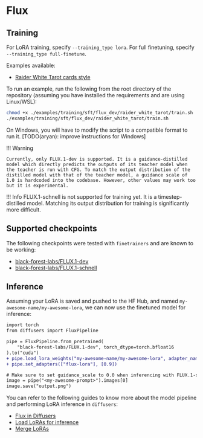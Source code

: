 # Flux

## Training

For LoRA training, specify `--training_type lora`. For full finetuning, specify `--training_type full-finetune`.

Examples available:
- [Raider White Tarot cards style](../../examples/training/sft/flux_dev/raider_white_tarot/)

To run an example, run the following from the root directory of the repository (assuming you have installed the requirements and are using Linux/WSL):

```bash
chmod +x ./examples/training/sft/flux_dev/raider_white_tarot/train.sh
./examples/training/sft/flux_dev/raider_white_tarot/train.sh
```

On Windows, you will have to modify the script to a compatible format to run it. [TODO(aryan): improve instructions for Windows]

!!! Warning

    Currently, only FLUX.1-dev is supported. It is a guidance-distilled model which directly predicts the outputs of its teacher model when the teacher is run with CFG. To match the output distribution of the distilled model with that of the teacher model, a guidance scale of 1.0 is hardcoded into the codebase. However, other values may work too but it is experimental.

!!! Info
    FLUX.1-schnell is not supported for training yet. It is a timestep-distilled model. Matching its output distribution for training is significantly more difficult.

## Supported checkpoints

The following checkpoints were tested with `finetrainers` and are known to be working:

- [black-forest-labs/FLUX.1-dev](https://huggingface.co/black-forest-labs/FLUX.1-dev)
- [black-forest-labs/FLUX.1-schnell](https://huggingface.co/black-forest-labs/FLUX.1-schnell)

## Inference

Assuming your LoRA is saved and pushed to the HF Hub, and named `my-awesome-name/my-awesome-lora`, we can now use the finetuned model for inference:

```diff
import torch
from diffusers import FluxPipeline

pipe = FluxPipeline.from_pretrained(
    "black-forest-labs/FLUX.1-dev", torch_dtype=torch.bfloat16
).to("cuda")
+ pipe.load_lora_weights("my-awesome-name/my-awesome-lora", adapter_name="flux-lora")
+ pipe.set_adapters(["flux-lora"], [0.9])

# Make sure to set guidance_scale to 0.0 when inferencing with FLUX.1-schnell or derivative models
image = pipe("<my-awesome-prompt>").images[0]
image.save("output.png")
```

You can refer to the following guides to know more about the model pipeline and performing LoRA inference in `diffusers`:

- [Flux in Diffusers](https://huggingface.co/docs/diffusers/main/en/api/pipelines/flux)
- [Load LoRAs for inference](https://huggingface.co/docs/diffusers/main/en/tutorials/using_peft_for_inference)
- [Merge LoRAs](https://huggingface.co/docs/diffusers/main/en/using-diffusers/merge_loras)

